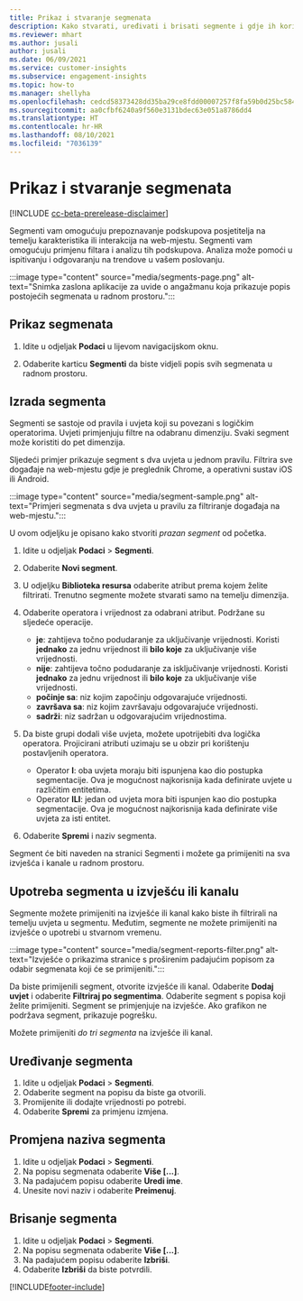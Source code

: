 ```yaml
---
title: Prikaz i stvaranje segmenata
description: Kako stvarati, uređivati i brisati segmente i gdje ih koristiti.
ms.reviewer: mhart
ms.author: jusali
author: jusali
ms.date: 06/09/2021
ms.service: customer-insights
ms.subservice: engagement-insights
ms.topic: how-to
ms.manager: shellyha
ms.openlocfilehash: cedcd58373428dd35ba29ce8fdd00007257f8fa59b0d25bc584b4e832df13604
ms.sourcegitcommit: aa0cfbf6240a9f560e3131bdec63e051a8786dd4
ms.translationtype: HT
ms.contentlocale: hr-HR
ms.lasthandoff: 08/10/2021
ms.locfileid: "7036139"
---
```

# <a name="view-and-create-segments"></a>Prikaz i stvaranje segmenata

[!INCLUDE [cc-beta-prerelease-disclaimer](includes/cc-beta-prerelease-disclaimer.md)]

Segmenti vam omogućuju prepoznavanje podskupova posjetitelja na temelju karakteristika ili interakcija na web-mjestu. Segmenti vam omogućuju primjenu filtara i analizu tih podskupova. Analiza može pomoći u ispitivanju i odgovaranju na trendove u vašem poslovanju. 

:::image type="content" source="media/segments-page.png" alt-text="Snimka zaslona aplikacije za uvide o angažmanu koja prikazuje popis postojećih segmenata u radnom prostoru.":::

## <a name="view-segments"></a>Prikaz segmenata

1. Idite u odjeljak **Podaci** u lijevom navigacijskom oknu. 

1. Odaberite karticu **Segmenti** da biste vidjeli popis svih segmenata u radnom prostoru. 

## <a name="create-a-segment"></a>Izrada segmenta

Segmenti se sastoje od pravila i uvjeta koji su povezani s logičkim operatorima. Uvjeti primjenjuju filtre na odabranu dimenziju. Svaki segment može koristiti do pet dimenzija.

Sljedeći primjer prikazuje segment s dva uvjeta u jednom pravilu. Filtrira sve događaje na web-mjestu gdje je preglednik Chrome, a operativni sustav iOS ili Android.

:::image type="content" source="media/segment-sample.png" alt-text="Primjeri segmenata s dva uvjeta u pravilu za filtriranje događaja na web-mjestu.":::

U ovom odjeljku je opisano kako stvoriti *prazan segment* od početka.

1. Idite u odjeljak **Podaci** > **Segmenti**.

1. Odaberite **Novi segment**.

1. U odjeljku **Biblioteka resursa** odaberite atribut prema kojem želite filtrirati. Trenutno segmente možete stvarati samo na temelju dimenzija.

1. Odaberite operatora i vrijednost za odabrani atribut. Podržane su sljedeće operacije.
   - **je**: zahtijeva točno podudaranje za uključivanje vrijednosti. Koristi **jednako** za jednu vrijednost ili **bilo koje** za uključivanje više vrijednosti.
   - **nije**: zahtijeva točno podudaranje za isključivanje vrijednosti. Koristi **jednako** za jednu vrijednost ili **bilo koje** za uključivanje više vrijednosti.
   - **počinje sa**: niz kojim započinju odgovarajuće vrijednosti.
   - **završava sa**: niz kojim završavaju odgovarajuće vrijednosti.
   - **sadrži**: niz sadržan u odgovarajućim vrijednostima.

1. Da biste grupi dodali više uvjeta, možete upotrijebiti dva logička operatora. Projicirani atributi uzimaju se u obzir pri korištenju postavljenih operatora.
   - Operator **I**: oba uvjeta moraju biti ispunjena kao dio postupka segmentacije. Ova je mogućnost najkorisnija kada definirate uvjete u različitim entitetima.
   - Operator **ILI**: jedan od uvjeta mora biti ispunjen kao dio postupka segmentacije. Ova je mogućnost najkorisnija kada definirate više uvjeta za isti entitet.

1. Odaberite **Spremi** i naziv segmenta. 

Segment će biti naveden na stranici Segmenti i možete ga primijeniti na sva izvješća i kanale u radnom prostoru.

## <a name="use-a-segment-in-a-report-or-funnel"></a>Upotreba segmenta u izvješću ili kanalu

Segmente možete primijeniti na izvješće ili kanal kako biste ih filtrirali na temelju uvjeta u segmentu. Međutim, segmente ne možete primijeniti na izvješće o upotrebi u stvarnom vremenu.

:::image type="content" source="media/segment-reports-filter.png" alt-text="Izvješće o prikazima stranice s proširenim padajućim popisom za odabir segmenata koji će se primijeniti.":::

Da biste primijenili segment, otvorite izvješće ili kanal. Odaberite **Dodaj uvjet** i odaberite **Filtriraj po segmentima**. Odaberite segment s popisa koji želite primijeniti. Segment se primjenjuje na izvješće. Ako grafikon ne podržava segment, prikazuje pogrešku.
 
Možete primijeniti *do tri segmenta* na izvješće ili kanal.

## <a name="edit-a-segment"></a>Uređivanje segmenta

1. Idite u odjeljak **Podaci** > **Segmenti**.
1. Odaberite segment na popisu da biste ga otvorili. 
1. Promijenite ili dodajte vrijednosti po potrebi.
1. Odaberite **Spremi** za primjenu izmjena.

## <a name="change-the-name-of-a-segment"></a>Promjena naziva segmenta

1. Idite u odjeljak **Podaci** > **Segmenti**.
1. Na popisu segmenata odaberite **Više [...]**. 
1. Na padajućem popisu odaberite **Uredi ime**.
1. Unesite novi naziv i odaberite **Preimenuj**.

## <a name="delete-a-segment"></a>Brisanje segmenta

1. Idite u odjeljak **Podaci** > **Segmenti**.
1. Na popisu segmenata odaberite **Više [...]**. 
1. Na padajućem popisu odaberite **Izbriši**.
1. Odaberite **Izbriši** da biste potvrdili.

[!INCLUDE[footer-include](../includes/footer-banner.md)]
